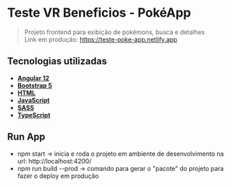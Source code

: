 # Teste VR Beneficios - PokéApp

> Projeto frontend para exibição de pokémons, busca e detalhes</br>
> Link em produção: https://teste-poke-app.netlify.app

## Tecnologias utilizadas
- [**Angular 12**](https://angular.io)
- [**Bootstrap 5**](https://getbootstrap.com)
- [**HTML**](https://developer.mozilla.org/pt-BR/docs/Web/HTML)
- [**JavaScript**](https://developer.mozilla.org/pt-BR/docs/Web/JavaScript)
- [**SASS**](https://sass-lang.com)
- [**TypeScript**](https://www.typescriptlang.org)

## Run App
- npm start -> inicia e roda o projeto em ambiente de desenvolvimento na url: http://localhost:4200/
- npm run build --prod -> comando para gerar o "pacote" do projeto para fazer o deploy em produção
